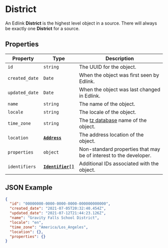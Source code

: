 # District
An Edlink **District** is the highest level object in
a source. There will always be exactly one **District**
for a source.

## Properties
| Property | Type | Description |
| -------- | ---- | ----------- |
| `id` | `string` | The UUID for the object. |
| `created_date` | `Date` | When the object was first seen by Edlink. |
| `updated_date` | `Date` | When the object was last changed in Edlink. |
| `name` | `string` | The name of the object. |
| `locale` | `string` | The locale of the object. |
| `time_zone` | `string` | The [tz database](https://en.wikipedia.org/wiki/List_of_tz_database_time_zones) name of the object. |
| `location` | **[`Address`](address)** | The address location of the object.
| `properties` | `object` | Non-standard properties that may be of interest to the developer. |
| `identifiers` | **[`Identifier[]`](identifier)** | Additional IDs associated with the object. |

## JSON Example
```json
{
  "id": "00000000-0000-0000-0000-000000000000",
  "created_date": "2021-07-05T20:32:40.454Z",
  "updated_date": "2021-07-12T21:44:23.126Z",
  "name": "Gravity Falls School District",
  "locale": "en",
  "time_zone": "America/Los_Angeles",
  "location": {},
  "properties": {}
}
```
